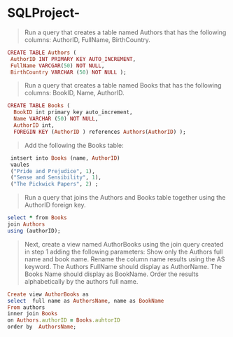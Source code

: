 # SQLProject-

> Run a query that creates a table named Authors that has the following columns: AuthorID, FullName, BirthCountry. 
```ruby
CREATE TABLE Authors ( 
 AuthorID INT PRIMARY KEY AUTO_INCREMENT,
 FullName VARCGAR(50) NOT NULL, 
 BirthCountry VARCHAR (50) NOT NULL );
 ```
 > Run a query that creates a table named Books that has the following columns: BookID, Name, AuthorID.
```ruby
CREATE TABLE Books (
  BookID int primary key auto_increment,
  Name VARCHAR (50) NOT NULL,
  AuthorID int,
  FOREGIN KEY (AuthorID ) references Authors(AuthorID) );
```  
> Add the following the Books table:
```ruby
 intsert into Books (name, AuthorID)
 vaules 
 ("Pride and Prejudice", 1), 
 ("Sense and Sensibility", 1), 
 ("The Pickwick Papers", 2) ; 
 ``` 
 > Run a query that joins the Authors and Books table together using the AuthorID foreign key.
```ruby
select * from Books
join Authors 
using (authorID); 
```
> Next, create a view named AuthorBooks using the join query created in step 1 adding the following parameters: Show only the Authors full name and book name. Rename the column name results using the AS keyword. The Authors FullName should display as AuthorName.
The Books Name should display as BookName. Order the results alphabetically by the authors full name.
```ruby
Create view AuthorBooks as 
select  full name as AuthorsName, name as BookName
From authors
inner join Books
on Authors.authorID = Books.auhtorID 
order by  AuthorsName; 
```
